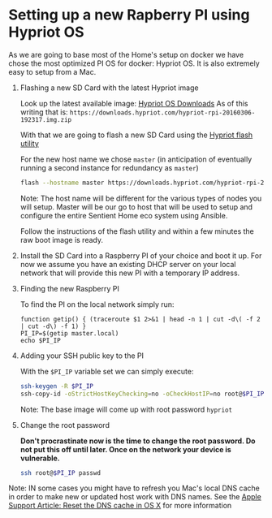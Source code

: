 # Setting up a new Rapberry PI using Hypriot OS

As we are going to base most of the Home's setup on docker we have chose the
most optimized PI OS for docker: Hypriot OS. It is also extremely easy to setup
from a Mac.

1.  Flashing a new SD Card with the latest Hypriot image

    Look up the latest available image: [Hypriot OS Downloads](http://blog.hypriot.com/downloads/)
    As of this writing that is:
    `https://downloads.hypriot.com/hypriot-rpi-20160306-192317.img.zip`

    With that we are going to flash a new SD Card using the
    [Hypriot flash utility](https://github.com/hypriot/flash)

    For the new host name we chose `master` (in anticipation of eventually
    running a second instance for redundancy as `master`)

    ```bash
    flash --hostname master https://downloads.hypriot.com/hypriot-rpi-20160306-192317.img.zip
    ```

    Note: The host name will be different for the various types of nodes you
    will setup. Master will be our go to host that will be used to setup and
    configure the entire Sentient Home eco system using Ansible.

    Follow the instructions of the flash utility and within a few minutes the
    raw boot image is ready.

2.  Install the SD Card into a Raspberry PI of your choice and boot it up. For
    now we assume you have an existing DHCP server on your local network that
    will provide this new PI with a temporary IP address.

3.  Finding the new Raspberry PI

    To find the PI on the local network simply run:

    ```shell
    function getip() { (traceroute $1 2>&1 | head -n 1 | cut -d\( -f 2 | cut -d\) -f 1) }
    PI_IP=$(getip master.local)
    echo $PI_IP
    ```

4.  Adding your SSH public key to the PI

    With the `$PI_IP` variable set we can simply execute:

    ```bash
    ssh-keygen -R $PI_IP
    ssh-copy-id -oStrictHostKeyChecking=no -oCheckHostIP=no root@$PI_IP
    ```

    Note: The base image will come up with root password `hypriot`

5.  Change the root password

    __Don't procrastinate now is the time to change the root password. Do not
    put this off until later. Once on the network your device is vulnerable.__

    ```bash
    ssh root@$PI_IP passwd
    ```

Note: IN some cases you might have to refresh you Mac's local DNS cache in order
to make new or updated host work with DNS names.
See the [Apple Support Article: Reset the DNS cache in OS X](https://support.apple.com/en-us/HT202516)
for more information
